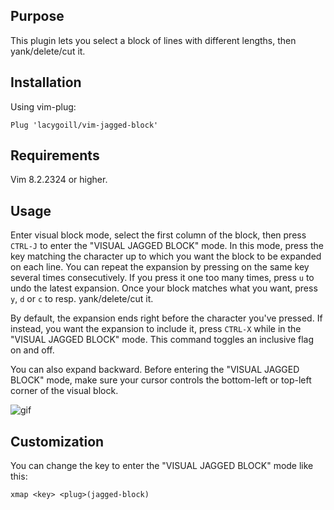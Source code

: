 ## Purpose

This plugin lets you select a block of lines with different lengths, then yank/delete/cut it.

## Installation

Using vim-plug:

    Plug 'lacygoill/vim-jagged-block'

## Requirements

Vim 8.2.2324 or higher.

## Usage

Enter visual block mode, select the first column of the block, then press `CTRL-J` to enter the "VISUAL JAGGED BLOCK" mode.  In this mode, press the key matching the character up to which you want the block to be expanded on each line.  You can repeat the expansion by pressing on the same key several times consecutively.  If you press it one too many times, press `u` to undo the latest expansion.  Once your block matches what you want, press `y`, `d` or `c` to resp. yank/delete/cut it.

By default, the expansion ends right before the character you've pressed.  If instead, you want the expansion to include it, press `CTRL-X` while in the "VISUAL JAGGED BLOCK" mode.  This command toggles an inclusive flag on and off.

You can also expand backward.  Before entering the "VISUAL JAGGED BLOCK" mode, make sure your cursor controls the bottom-left or top-left corner of the visual block.

![gif](https://user-images.githubusercontent.com/8505073/106329837-6f72d800-6282-11eb-82ef-4d0144180eaa.gif)

## Customization

You can change the key to enter the "VISUAL JAGGED BLOCK" mode like this:

    xmap <key> <plug>(jagged-block)

